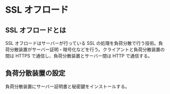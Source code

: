 # SSL オフロード

## SSL オフロードとは

SSL オフロードはサーバーが行っている SSL の処理を負荷分散で行う技術。負荷分散装置がサーバー証明・暗号化などを行う。クライアントと負荷分散装置の間は HTTPS で通信し、負荷分散装置とサーバー間は HTTP で通信する。

## 負荷分散装置の設定

負荷分散装置にサーバー証明書と秘密鍵をインストールする。
